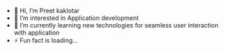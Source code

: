 - 👋 Hi, I’m Preet kaklotar
- 👀 I’m interested in Application development 
- 🌱 I’m currently learning new technologies for seamless user interaction with application 
- ⚡ Fun fact is loading... 

<!---
preet-k-19/preet-k-19 is a ✨ special ✨ repository because its `README.md` (this file) appears on your GitHub profile.
You can click the Preview link to take a look at your changes.
--->
